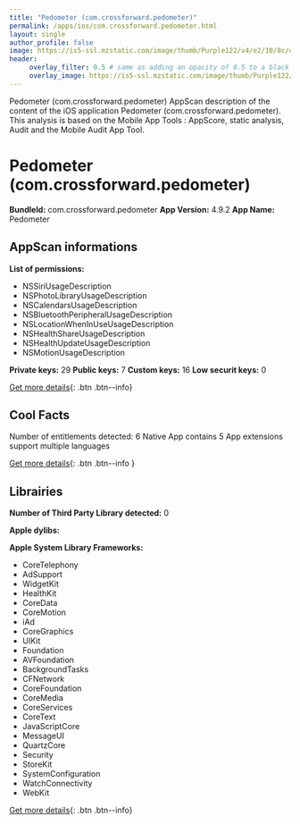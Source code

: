 ```yaml
---
title: "Pedometer (com.crossforward.pedometer)"
permalink: /apps/ios/com.crossforward.pedometer.html
layout: single
author_profile: false
image: https://is5-ssl.mzstatic.com/image/thumb/Purple122/v4/e2/10/8c/e2108c89-aa4e-5a25-8af6-1993770bb2dd/AppIcon-0-0-1x_U007emarketing-0-0-0-10-0-0-sRGB-0-0-0-GLES2_U002c0-512MB-85-220-0-0.png/512x512bb.jpg
header: 
     overlay_filter: 0.5 # same as adding an opacity of 0.5 to a black background
     overlay_image: https://is5-ssl.mzstatic.com/image/thumb/Purple122/v4/e2/10/8c/e2108c89-aa4e-5a25-8af6-1993770bb2dd/AppIcon-0-0-1x_U007emarketing-0-0-0-10-0-0-sRGB-0-0-0-GLES2_U002c0-512MB-85-220-0-0.png/512x512bb.jpg
---
```

Pedometer (com.crossforward.pedometer) AppScan description of the content of the iOS application Pedometer (com.crossforward.pedometer). This analysis is based on the Mobile App Tools : AppScore, static analysis, Audit and the Mobile Audit App Tool.

# Pedometer (com.crossforward.pedometer)

**BundleId:** com.crossforward.pedometer
**App Version:** 4.9.2
**App Name:** Pedometer


## AppScan informations 

**List of permissions:** 
- NSSiriUsageDescription
- NSPhotoLibraryUsageDescription
- NSCalendarsUsageDescription
- NSBluetoothPeripheralUsageDescription
- NSLocationWhenInUseUsageDescription
- NSHealthShareUsageDescription
- NSHealthUpdateUsageDescription
- NSMotionUsageDescription
  
  
**Private keys:** 29
**Public keys:** 7
**Custom keys:** 16
**Low securit keys:** 0
  
[Get more details](/pricing.html){: .btn .btn--info}

## Cool Facts

Number of entitlements detected: 6
Native App
contains 5 App extensions
support multiple languages
  
[Get more details](/pricing.html){: .btn .btn--info }

## Librairies 
**Number of Third Party Library detected:** 0


**Apple dylibs:**


**Apple System Library Frameworks:**
- CoreTelephony
- AdSupport
- WidgetKit
- HealthKit
- CoreData
- CoreMotion
- iAd
- CoreGraphics
- UIKit
- Foundation
- AVFoundation
- BackgroundTasks
- CFNetwork
- CoreFoundation
- CoreMedia
- CoreServices
- CoreText
- JavaScriptCore
- MessageUI
- QuartzCore
- Security
- StoreKit
- SystemConfiguration
- WatchConnectivity
- WebKit


  
[Get more details](/pricing.html){: .btn .btn--info}

